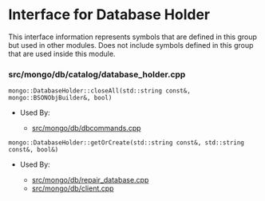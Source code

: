 
# Interface for Database Holder
This interface information represents symbols that are defined in this group but used in other modules.  Does not include symbols defined in this group that are used inside this module.

### src/mongo/db/catalog/database\_holder.cpp

<div></div>

    mongo::DatabaseHolder::closeAll(std::string const&, mongo::BSONObjBuilder&, bool)

- Used By:

    - [src/mongo/db/dbcommands.cpp](../../../../query\_and\_operation\_handling/database\_commands)

<div></div>

    mongo::DatabaseHolder::getOrCreate(std::string const&, std::string const&, bool&)

- Used By:

    - [src/mongo/db/repair\_database.cpp](../../../../storage/repair\_database)
    - [src/mongo/db/client.cpp](../../../../query\_and\_operation\_handling/client\_and\_operation\_tracking)
